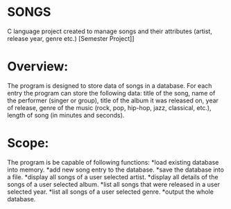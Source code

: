 # SONGS
C language project created to manage songs and their attributes (artist, release year, genre etc.) [Semester Project]]

# Overview:
The program is designed to store data of songs in a database. For each entry the program can store the following data: title of the song, name of the performer (singer or group), title of the album it was released on, year of release, genre of the music (rock, pop, hip-hop, jazz, classical, etc.), length of song (in minutes and seconds). 

# Scope:
The program is be capable of following functions:
  *load existing database into memory.
  *add new song entry to the database.
  *save the database into a file.
  *display all songs of a user selected artist.
  *display all details of the songs of a user selected album.
  *list all songs that were released in a user selected year.
  *list all songs of a user selected genre.
  *output the whole database.
